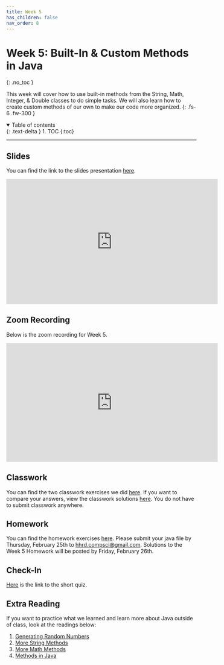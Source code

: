 ```yaml
---
title: Week 5
has_children: false
nav_order: 8
---
```


# Week 5: Built-In & Custom Methods in Java
{: .no_toc }

This week will cover how to use built-in methods from the String, Math, Integer, & Double classes to do simple tasks. We will also learn how to create custom methods of our own to make our code more organized.
{: .fs-6 .fw-300 }

<details open markdown="block">
  <summary>
    Table of contents
  </summary>
  {: .text-delta }
1. TOC
{:toc}
</details>

---

## Slides

You can find the link to the slides presentation [here](https://docs.google.com/presentation/d/1Zg75s2s2wf5aRPZE-sWdrHaMEqsnlbHAnkhJAbrI1UM/edit?usp=sharing).

<iframe src="https://docs.google.com/presentation/d/e/2PACX-1vQpoW3hPP6seKhKAZheuaaQfxjqo4L5h4EDo3-b7nkrDLpIQlpHSSvWKYmzYekSJaaE87Bx1G6bOhIY/embed?start=false&loop=false&delayms=3000" frameborder="0" width="560" height="331.92" allowfullscreen="true" mozallowfullscreen="true" webkitallowfullscreen="true"></iframe>

## Zoom Recording

Below is the zoom recording for Week 5.

<iframe width="560" height="315" src="https://www.youtube.com/embed/uFrPtKlZPkM" frameborder="0" allow="accelerometer; autoplay; clipboard-write; encrypted-media; gyroscope; picture-in-picture" allowfullscreen></iframe>

## Classwork

You can find the two classwork exercises we did [here](https://docs.google.com/document/d/1FTqxCKbJeV3ivIgRdBnwi3vtNBV83bfio50P21atDdc/edit?usp=sharing). If you want to compare your answers, view the classwork solutions [here](https://gist.github.com/rumaisaabdulhai/993750f12c51a979feefbd247071c6cf). You do not have to submit classwork anywhere.

## Homework

You can find the homework exercises [here](https://docs.google.com/document/d/1KvX6pcFzWllnp0rMAboKkeqroJu1WfBmB0l-BfriPYk/edit?usp=sharing). Please submit your java file by Thursday, February 25th to [hhrd.compsci@gmail.com](mailto:hhrd.compsci@gmail.com). Solutions to the Week 5 Homework will be posted by Friday, February 26th.

## Check-In

[Here](https://forms.gle/tiEA8nR39PeVqEQDA) is the link to the short quiz.

## Extra Reading

If you want to practice what we learned and learn more about Java outside of class, look at the readings below:

1. [Generating Random Numbers](https://www.freecodecamp.org/news/generate-random-numbers-java/)
2. [More String Methods](https://www.w3schools.com/java/java_ref_string.asp)
3. [More Math Methods](https://www.w3schools.com/java/java_ref_math.asp)
4. [Methods in Java](https://www.geeksforgeeks.org/methods-in-java/)